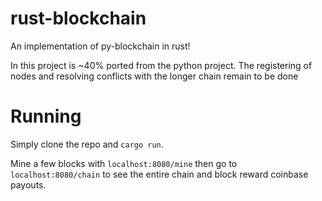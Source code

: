 # rust-blockchain
An implementation of py-blockchain in rust!

In this project is ~40% ported from the python project. The registering of nodes
and resolving conflicts with the longer chain remain to be done

# Running
Simply clone the repo and `cargo run`.

Mine a few blocks with `localhost:8080/mine` then go to `localhost:8080/chain` to
see the entire chain and block reward coinbase payouts. 
